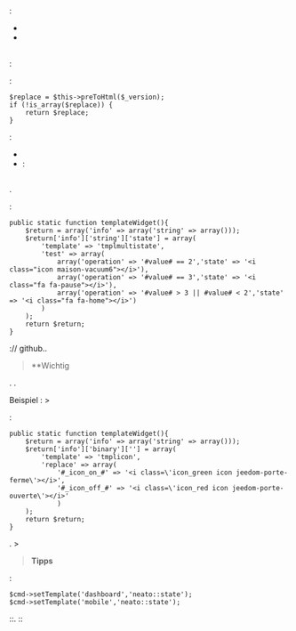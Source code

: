 # 

 : 

- 
- 

## 

:

 : 

````
$replace = $this->preToHtml($_version);
if (!is_array($replace)) {
	return $replace;
}
````

 :

- 
- :

## 

.

 :

````
public static function templateWidget(){
	$return = array('info' => array('string' => array()));
	$return['info']['string']['state'] = array(
		'template' => 'tmplmultistate',
		'test' => array(
			array('operation' => '#value# == 2','state' => '<i class="icon maison-vacuum6"></i>'),
			array('operation' => '#value# == 3','state' => '<i class="fa fa-pause"></i>'),
			array('operation' => '#value# > 3 || #value# < 2','state' => '<i class="fa fa-home"></i>')
		)
	);
	return $return;
}
````

:// github..

>**Wichtig
>
>

. .

Beispiel : >

 : 

````
public static function templateWidget(){
	$return = array('info' => array('string' => array()));
	$return['info']['binary'][''] = array(
		'template' => 'tmplicon',
		'replace' => array(
			'#_icon_on_#' => '<i class=\'icon_green icon jeedom-porte-ferme\'></i>',
			'#_icon_off_#' => '<i class=\'icon_red icon jeedom-porte-ouverte\'></i>'
			)
	);
	return $return;
}
````
  
. >
  
>**Tipps**
>
> 
  
 : 
  
````
$cmd->setTemplate('dashboard','neato::state');
$cmd->setTemplate('mobile','neato::state');
````

::. ::
  
  

